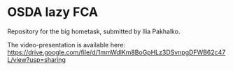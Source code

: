 # OSDA lazy FCA

Repository for the big hometask, submitted by Ilia Pakhalko. 

The video-presentation is available here:
https://drive.google.com/file/d/1mmWdlKm8BoGpHLz3DSvnpgDFWB62c47L/view?usp=sharing
